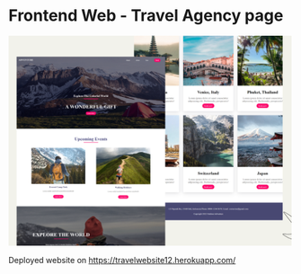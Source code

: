 # Frontend Web - Travel Agency page

![Design preview for the Travel Agency page](./travelweb.png)

Deployed website on https://travelwebsite12.herokuapp.com/
